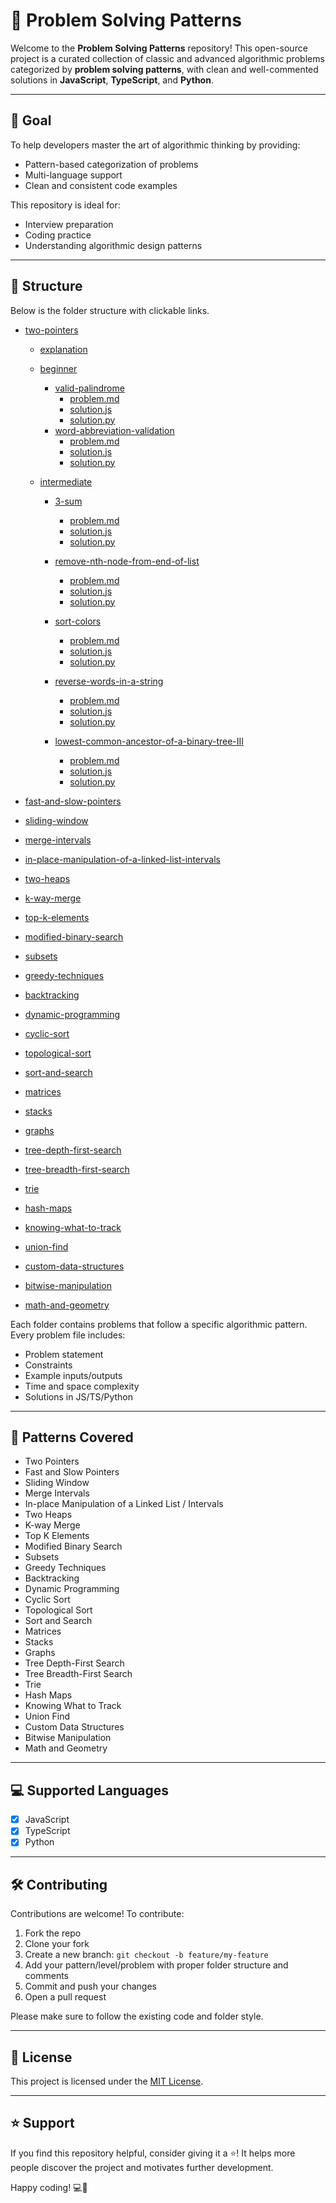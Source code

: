# 🧠 Problem Solving Patterns

Welcome to the **Problem Solving Patterns** repository! This open-source project is a curated collection of classic and advanced algorithmic problems categorized by **problem solving patterns**, with clean and well-commented solutions in **JavaScript**, **TypeScript**, and **Python**.

---

## 🚀 Goal

To help developers master the art of algorithmic thinking by providing:

- Pattern-based categorization of problems
- Multi-language support
- Clean and consistent code examples

This repository is ideal for:

- Interview preparation
- Coding practice
- Understanding algorithmic design patterns

---

## 📁 Structure

Below is the folder structure with clickable links.

- [two-pointers](https://github.com/Abdulmoiz-Ahmer/problem-solving-patterns/tree/main/two-pointers)
  - [explanation](https://github.com/Abdulmoiz-Ahmer/problem-solving-patterns/blob/main/two-pointers/explanation.md)

  - [beginner](https://github.com/Abdulmoiz-Ahmer/problem-solving-patterns/blob/main/two-pointers/beginner)
    - [valid-palindrome](https://github.com/Abdulmoiz-Ahmer/problem-solving-patterns/blob/main/two-pointers/beginner/valid-palindrome)
      - [problem.md](https://github.com/Abdulmoiz-Ahmer/problem-solving-patterns/blob/main/two-pointers/beginner/valid-palindrome/problem.md)
      - [solution.js](https://github.com/Abdulmoiz-Ahmer/problem-solving-patterns/blob/main/two-pointers/beginner/valid-palindrome/solution.js)
      - [solution.py](https://github.com/Abdulmoiz-Ahmer/problem-solving-patterns/blob/main/two-pointers/beginner/valid-palindrome/solution.py)
    - [word-abbreviation-validation](https://github.com/Abdulmoiz-Ahmer/problem-solving-patterns/blob/main/two-pointers/beginner/word-abbreviation-validation)
      - [problem.md](https://github.com/Abdulmoiz-Ahmer/problem-solving-patterns/blob/main/two-pointers/beginner/word-abbreviation-validation/problem.md)
      - [solution.js](https://github.com/Abdulmoiz-Ahmer/problem-solving-patterns/blob/main/two-pointers/beginner/word-abbreviation-validation/solution.js)
      - [solution.py](https://github.com/Abdulmoiz-Ahmer/problem-solving-patterns/blob/main/two-pointers/beginner/word-abbreviation-validation/solution.py)

  - [intermediate](https://github.com/Abdulmoiz-Ahmer/problem-solving-patterns/blob/main/two-pointers/intermediate)
    - [3-sum](https://github.com/Abdulmoiz-Ahmer/problem-solving-patterns/blob/main/two-pointers/intermediate/3-sum)
      - [problem.md](https://github.com/Abdulmoiz-Ahmer/problem-solving-patterns/blob/main/two-pointers/intermediate/3-sum/problem.md)
      - [solution.js](https://github.com/Abdulmoiz-Ahmer/problem-solving-patterns/blob/main/two-pointers/intermediate/3-sum/solution.js)
      - [solution.py](https://github.com/Abdulmoiz-Ahmer/problem-solving-patterns/blob/main/two-pointers/intermediate/3-sum/solution.py)
    - [remove-nth-node-from-end-of-list](https://github.com/Abdulmoiz-Ahmer/problem-solving-patterns/blob/main/two-pointers/intermediate/remove-nth-node-from-end-of-list)
      - [problem.md](https://github.com/Abdulmoiz-Ahmer/problem-solving-patterns/blob/main/two-pointers/intermediate/remove-nth-node-from-end-of-list/problem.md)
      - [solution.js](https://github.com/Abdulmoiz-Ahmer/problem-solving-patterns/blob/main/two-pointers/intermediate/remove-nth-node-from-end-of-list/solution.js)
      - [solution.py](https://github.com/Abdulmoiz-Ahmer/problem-solving-patterns/blob/main/two-pointers/intermediate/remove-nth-node-from-end-of-list/solution.py)
    - [sort-colors](https://github.com/Abdulmoiz-Ahmer/problem-solving-patterns/blob/main/two-pointers/intermediate/sort-colors)
      - [problem.md](https://github.com/Abdulmoiz-Ahmer/problem-solving-patterns/blob/main/two-pointers/intermediate/sort-colors/problem.md)
      - [solution.js](https://github.com/Abdulmoiz-Ahmer/problem-solving-patterns/blob/main/two-pointers/intermediate/sort-colors/solution.js)
      - [solution.py](https://github.com/Abdulmoiz-Ahmer/problem-solving-patterns/blob/main/two-pointers/intermediate/sort-colors/solution.py)
    - [reverse-words-in-a-string](https://github.com/Abdulmoiz-Ahmer/problem-solving-patterns/blob/main/two-pointers/intermediate/reverse-words-in-a-string)
      - [problem.md](https://github.com/Abdulmoiz-Ahmer/problem-solving-patterns/blob/main/two-pointers/intermediate/reverse-words-in-a-string/problem.md)
      - [solution.js](https://github.com/Abdulmoiz-Ahmer/problem-solving-patterns/blob/main/two-pointers/intermediate/reverse-words-in-a-string/solution.js)
      - [solution.py](https://github.com/Abdulmoiz-Ahmer/problem-solving-patterns/blob/main/two-pointers/intermediate/reverse-words-in-a-string/solution.py)

    - [lowest-common-ancestor-of-a-binary-tree-III](https://github.com/Abdulmoiz-Ahmer/problem-solving-patterns/blob/main/two-pointers/intermediate/lowest-common-ancestor-of-a-binary-tree-III)
      - [problem.md](https://github.com/Abdulmoiz-Ahmer/problem-solving-patterns/blob/main/two-pointers/intermediate/lowest-common-ancestor-of-a-binary-tree-III/problem.md)
      - [solution.js](https://github.com/Abdulmoiz-Ahmer/problem-solving-patterns/blob/main/two-pointers/intermediate/lowest-common-ancestor-of-a-binary-tree-III/solution.js)
      - [solution.py](https://github.com/Abdulmoiz-Ahmer/problem-solving-patterns/blob/main/two-pointers/intermediate/lowest-common-ancestor-of-a-binary-tree-III/solution.py)

- [fast-and-slow-pointers](https://github.com/Abdulmoiz-Ahmer/problem-solving-patterns/tree/main/fast-and-slow-pointers)
- [sliding-window](https://github.com/Abdulmoiz-Ahmer/problem-solving-patterns/tree/main/sliding-window)
- [merge-intervals](https://github.com/Abdulmoiz-Ahmer/problem-solving-patterns/tree/main/merge-intervals)
- [in-place-manipulation-of-a-linked-list-intervals](https://github.com/Abdulmoiz-Ahmer/problem-solving-patterns/tree/main/in-place-manipulation-of-a-linked-list-intervals)
- [two-heaps](https://github.com/Abdulmoiz-Ahmer/problem-solving-patterns/tree/main/two-heaps)
- [k-way-merge](https://github.com/Abdulmoiz-Ahmer/problem-solving-patterns/tree/main/k-way-merge)
- [top-k-elements](https://github.com/Abdulmoiz-Ahmer/problem-solving-patterns/tree/main/top-k-elements)
- [modified-binary-search](https://github.com/Abdulmoiz-Ahmer/problem-solving-patterns/tree/main/modified-binary-search)
- [subsets](https://github.com/Abdulmoiz-Ahmer/problem-solving-patterns/tree/main/subsets)
- [greedy-techniques](https://github.com/Abdulmoiz-Ahmer/problem-solving-patterns/tree/main/greedy-techniques)
- [backtracking](https://github.com/Abdulmoiz-Ahmer/problem-solving-patterns/tree/main/backtracking)
- [dynamic-programming](https://github.com/Abdulmoiz-Ahmer/problem-solving-patterns/tree/main/dynamic-programming)
- [cyclic-sort](https://github.com/Abdulmoiz-Ahmer/problem-solving-patterns/tree/main/cyclic-sort)
- [topological-sort](https://github.com/Abdulmoiz-Ahmer/problem-solving-patterns/tree/main/topological-sort)
- [sort-and-search](https://github.com/Abdulmoiz-Ahmer/problem-solving-patterns/tree/main/sort-and-search)
- [matrices](https://github.com/Abdulmoiz-Ahmer/problem-solving-patterns/tree/main/matrices)
- [stacks](https://github.com/Abdulmoiz-Ahmer/problem-solving-patterns/tree/main/stacks)
- [graphs](https://github.com/Abdulmoiz-Ahmer/problem-solving-patterns/tree/main/graphs)
- [tree-depth-first-search](https://github.com/Abdulmoiz-Ahmer/problem-solving-patterns/tree/main/tree-depth-first-search)
- [tree-breadth-first-search](https://github.com/Abdulmoiz-Ahmer/problem-solving-patterns/tree/main/tree-breadth-first-search)
- [trie](https://github.com/Abdulmoiz-Ahmer/problem-solving-patterns/tree/main/trie)
- [hash-maps](https://github.com/Abdulmoiz-Ahmer/problem-solving-patterns/tree/main/hash-maps)
- [knowing-what-to-track](https://github.com/Abdulmoiz-Ahmer/problem-solving-patterns/tree/main/knowing-what-to-track)
- [union-find](https://github.com/Abdulmoiz-Ahmer/problem-solving-patterns/tree/main/union-find)
- [custom-data-structures](https://github.com/Abdulmoiz-Ahmer/problem-solving-patterns/tree/main/custom-data-structures)
- [bitwise-manipulation](https://github.com/Abdulmoiz-Ahmer/problem-solving-patterns/tree/main/bitwise-manipulation)
- [math-and-geometry](https://github.com/Abdulmoiz-Ahmer/problem-solving-patterns/tree/main/math-and-geometry)

Each folder contains problems that follow a specific algorithmic pattern. Every problem file includes:

- Problem statement
- Constraints
- Example inputs/outputs
- Time and space complexity
- Solutions in JS/TS/Python

---

## 🧹 Patterns Covered

- Two Pointers
- Fast and Slow Pointers
- Sliding Window
- Merge Intervals
- In-place Manipulation of a Linked List / Intervals
- Two Heaps
- K-way Merge
- Top K Elements
- Modified Binary Search
- Subsets
- Greedy Techniques
- Backtracking
- Dynamic Programming
- Cyclic Sort
- Topological Sort
- Sort and Search
- Matrices
- Stacks
- Graphs
- Tree Depth-First Search
- Tree Breadth-First Search
- Trie
- Hash Maps
- Knowing What to Track
- Union Find
- Custom Data Structures
- Bitwise Manipulation
- Math and Geometry

---

## 💻 Supported Languages

- [x] JavaScript
- [x] TypeScript
- [x] Python

---

## 🛠️ Contributing

Contributions are welcome! To contribute:

1. Fork the repo
2. Clone your fork
3. Create a new branch: `git checkout -b feature/my-feature`
4. Add your pattern/level/problem with proper folder structure and comments
5. Commit and push your changes
6. Open a pull request

Please make sure to follow the existing code and folder style.

---

## 📜 License

This project is licensed under the [MIT License](LICENSE).

---

## ⭐️ Support

If you find this repository helpful, consider giving it a ⭐️! It helps more people discover the project and motivates further development.

Happy coding! 💻🚀
